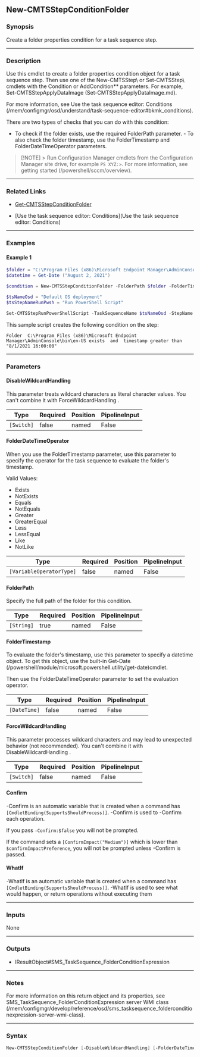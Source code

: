 New-CMTSStepConditionFolder
---------------------------




### Synopsis
Create a folder properties condition for a task sequence step.



---


### Description

Use this cmdlet to create a folder properties condition object for a task sequence step. Then use one of the New-CMTSStep\ or Set-CMTSStep\ cmdlets with the Condition or AddCondition** parameters. For example, Set-CMTSStepApplyDataImage (Set-CMTSStepApplyDataImage.md).



For more information, see Use the task sequence editor: Conditions (/mem/configmgr/osd/understand/task-sequence-editor#bkmk_conditions).



There are two types of checks that you can do with this condition:



- To check if the folder exists, use the required FolderPath parameter. - To also check the folder timestamp, use the FolderTimestamp and FolderDateTimeOperator parameters.



> [!NOTE] > Run Configuration Manager cmdlets from the Configuration Manager site drive, for example `PS XYZ:>`. For more information, see getting started (/powershell/sccm/overview).



---


### Related Links
* [Get-CMTSStepConditionFolder](Get-CMTSStepConditionFolder)



* [Use the task sequence editor: Conditions](Use the task sequence editor: Conditions)





---


### Examples
#### Example 1
```PowerShell
$folder = "C:\Program Files (x86)\Microsoft Endpoint Manager\AdminConsole\bin\en-US"
$datetime = Get-Date ("August 2, 2021")

$condition = New-CMTSStepConditionFolder -FolderPath $folder -FolderTimestamp $datetime -FolderDateTimeOperator Greater

$tsNameOsd = "Default OS deployment"
$tsStepNameRunPwsh = "Run PowerShell Script"

Set-CMTSStepRunPowerShellScript -TaskSequenceName $tsNameOsd -StepName $tsStepNameRunPwsh -AddCondition $condition
```
This sample script creates the following condition on the step:


`Folder  C:\Program Files (x86)\Microsoft Endpoint Manager\AdminConsole\bin\en-US exists  and  timestamp greater than "8/1/2021 16:00:00"`


---


### Parameters
#### **DisableWildcardHandling**

This parameter treats wildcard characters as literal character values. You can't combine it with ForceWildcardHandling .






|Type      |Required|Position|PipelineInput|
|----------|--------|--------|-------------|
|`[Switch]`|false   |named   |False        |



#### **FolderDateTimeOperator**

When you use the FolderTimestamp parameter, use this parameter to specify the operator for the task sequence to evaluate the folder's timestamp.



Valid Values:

* Exists
* NotExists
* Equals
* NotEquals
* Greater
* GreaterEqual
* Less
* LessEqual
* Like
* NotLike






|Type                    |Required|Position|PipelineInput|
|------------------------|--------|--------|-------------|
|`[VariableOperatorType]`|false   |named   |False        |



#### **FolderPath**

Specify the full path of the folder for this condition.






|Type      |Required|Position|PipelineInput|
|----------|--------|--------|-------------|
|`[String]`|true    |named   |False        |



#### **FolderTimestamp**

To evaluate the folder's timestamp, use this parameter to specify a datetime object. To get this object, use the built-in Get-Date (/powershell/module/microsoft.powershell.utility/get-date)cmdlet.


Then use the FolderDateTimeOperator parameter to set the evaluation operator.






|Type        |Required|Position|PipelineInput|
|------------|--------|--------|-------------|
|`[DateTime]`|false   |named   |False        |



#### **ForceWildcardHandling**

This parameter processes wildcard characters and may lead to unexpected behavior (not recommended). You can't combine it with DisableWildcardHandling .






|Type      |Required|Position|PipelineInput|
|----------|--------|--------|-------------|
|`[Switch]`|false   |named   |False        |



#### **Confirm**
-Confirm is an automatic variable that is created when a command has ```[CmdletBinding(SupportsShouldProcess)]```.
-Confirm is used to -Confirm each operation.

If you pass ```-Confirm:$false``` you will not be prompted.


If the command sets a ```[ConfirmImpact("Medium")]``` which is lower than ```$confirmImpactPreference```, you will not be prompted unless -Confirm is passed.

#### **WhatIf**
-WhatIf is an automatic variable that is created when a command has ```[CmdletBinding(SupportsShouldProcess)]```.
-WhatIf is used to see what would happen, or return operations without executing them


---


### Inputs
None





---


### Outputs
* IResultObject#SMS_TaskSequence_FolderConditionExpression






---


### Notes
For more information on this return object and its properties, see SMS_TaskSequence_FolderConditionExpression server WMI class (/mem/configmgr/develop/reference/osd/sms_tasksequence_folderconditionexpression-server-wmi-class).



---


### Syntax
```PowerShell
New-CMTSStepConditionFolder [-DisableWildcardHandling] [-FolderDateTimeOperator {Equals | NotEquals | Greater | GreaterEqual | Less | LessEqual}] -FolderPath <String> [-FolderTimestamp <DateTime>] [-ForceWildcardHandling] [-Confirm] [-WhatIf] [<CommonParameters>]
```
